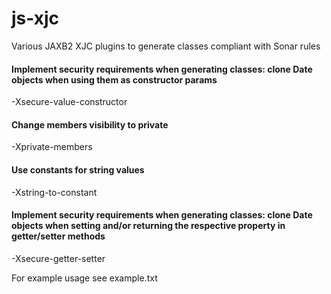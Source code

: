 # js-xjc

Various JAXB2 XJC plugins to generate classes compliant with Sonar rules

#### Implement security requirements when generating classes: clone Date objects when using them as constructor params
<arg>-Xsecure-value-constructor</arg>

#### Change members visibility to private
<arg>-Xprivate-members</arg>

#### Use constants for string values
<arg>-Xstring-to-constant</arg>

#### Implement security requirements when generating classes: clone Date objects when setting and/or returning the respective property in getter/setter methods
<arg>-Xsecure-getter-setter</arg>

For example usage see example.txt

